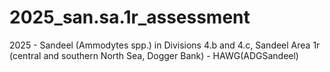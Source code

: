 # 2025_san.sa.1r_assessment
2025 - Sandeel (Ammodytes spp.) in Divisions 4.b and 4.c, Sandeel Area 1r (central and southern North Sea, Dogger Bank) - HAWG(ADGSandeel)
